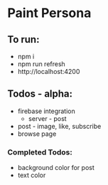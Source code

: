 # Paint Persona

## To run:
* npm i
* npm run refresh
* http://localhost:4200

## Todos - alpha:
* firebase integration
  * server - post
* post - image, like, subscribe
* browse page

### Completed Todos:
* background color for post
* text color
